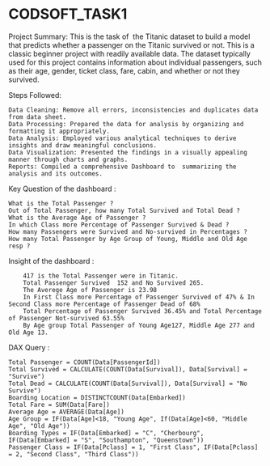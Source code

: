 # CODSOFT_TASK1

Project Summary: This is the task of  the Titanic dataset to build a model that predicts whether a passenger on the Titanic survived or not. This is a classic beginner project with readily available data. The dataset typically used for this project contains information about individual passengers, such as their age, gender, ticket class, fare, cabin, and whether or not they survived.

Steps Followed:

    Data Cleaning: Remove all errors, inconsistencies and duplicates data from data sheet.
    Data Processing: Prepared the data for analysis by organizing and formatting it appropriately.
    Data Analysis: Employed various analytical techniques to derive insights and draw meaningful conclusions.
    Data Visualization: Presented the findings in a visually appealing manner through charts and graphs.
    Reports: Compiled a comprehensive Dashboard to  summarizing the analysis and its outcomes.
    

Key Question of the dashboard :

    What is the Total Passenger ?
    Out of Total Passenger, how many Total Survived and Total Dead ?
    What is the Average Age of Passenger ?
    In which Class more Percentage of Passenger Survived & Dead ?
    How many Passengers were Survived and No-survived in Percentages ?
    How many Total Passenger by Age Group of Young, Middle and Old Age resp ?


Insight of the dashboard :

        417 is the Total Passenger were in Titanic.
        Total Passenger Survived  152 and No Survived 265.
        The Averege Age of Passenger is 23.98
        In First Class more Percentage of Passenger Survived of 47% & In Second Class more Percentage of Passenger Dead of 68%
        Total Percentage of Passenger Survived 36.45% and Total Percentage of Passenger Not-survived 63.55%
        By Age group Total Passenger of Young Age127, Middle Age 277 and Old Age 13.


DAX Query :

    Total Passenger = COUNT(Data[PassengerId])
    Total Survived = CALCULATE(COUNT(Data[Survival]), Data[Survival] = "Survive")
    Total Dead = CALCULATE(COUNT(Data[Survival]), Data[Survival] = "No Survive")
    Boarding Location = DISTINCTCOUNT(Data[Embarked])
    Total Fare = SUM(Data[Fare])
    Average Age = AVERAGE(Data[Age])
    Age Group = IF(Data[Age]<18, "Young Age", If(Data[Age]<60, "Middle Age", "Old Age"))
    Boarding Types = IF(Data[Embarked] = "C", "Cherbourg", IF(Data[Embarked] = "S", "Southampton", "Queenstown"))
    Passenger Class = IF(Data[Pclass] = 1, "First Class", IF(Data[Pclass] = 2, "Second Class", "Third Class"))

